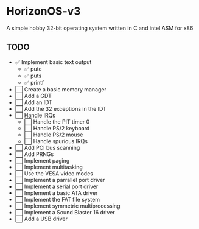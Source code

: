 # HorizonOS-v3
 A simple hobby 32-bit operating system written in C and intel ASM for x86
 
## TODO
- ✅ Implement basic text output
    - ✅ putc
    - ✅ puts
    - ✅ printf
- ⬜ Create a basic memory manager
- ⬜ Add a GDT
- ⬜ Add an IDT
- ⬜ Add the 32 exceptions in the IDT
- ⬜ Handle IRQs
    - ⬜ Handle the PIT timer 0
    - ⬜ Handle PS/2 keyboard
    - ⬜ Handle PS/2 mouse
    - ⬜ Handle spurious IRQs
- ⬜ Add PCI bus scanning
- ⬜ Add PRNGs
- ⬜ Implement paging
- ⬜ Implement multitasking
- ⬜ Use the VESA video modes
- ⬜ Implement a parrallel port driver
- ⬜ Implement a serial port driver
- ⬜ Implement a basic ATA driver
- ⬜ Implement the FAT file system
- ⬜ Implement symmetric multiprocessing
- ⬜ Implement a Sound Blaster 16 driver
- ⬜ Add a USB driver
